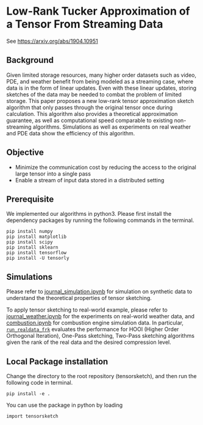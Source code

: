 # Low-Rank Tucker Approximation of a Tensor From Streaming Data

See https://arxiv.org/abs/1904.10951

## Background

Given limited storage resources, many higher order datasets such as video, PDE, and weather benefit from being modeled as a streaming case, where data is in the form of linear updates. Even with these linear updates, storing sketches of the data may be needed to combat the problem of limited storage. This paper proposes a new low-rank tensor approximation sketch algorithm that only passes through the original tensor once during calculation. This algorithm also provides a theoretical approximation guarantee, as well as computational speed comparable to existing non-streaming algorithms. Simulations as well as experiments on real weather and PDE data show the efficiency of this algorithm. 

## Objective
- Minimize the communication cost by reducing the access to the original large tensor into a single pass 
- Enable a stream of input data stored in a distributed setting 

## Prerequisite

We implemented our algorithms in python3. Please first install the dependency packages by running the following commands in the terminal. 
```
pip install numpy
pip install matplotlib 
pip install scipy
pip install sklearn 
pip install tensorflow 
pip install -U tensorly
```

## Simulations 

Please refer to [journal_simulation.ipynb](https://github.com/udellgroup/tensorsketch/blob/master/examples/simulation/journal_simulation.ipynb) for simulation on synthetic data to understand the theoretical properties of tensor sketching. 

To apply tensor sketching to real-world example, please refer to [journal_weather.ipynb](https://github.com/udellgroup/tensorsketch/blob/master/examples/) for the experiments on real-world weather data, and [combustion.ipynb](https://github.com/udellgroup/tensorsketch/blob/master/examples/combustion/combustion.ipynb) for combustion engine simulation data. In particular, [`run_realdata_frk`](https://github.com/udellgroup/tensorsketch/blob/master/examples/weather/simulation_weather.py) evaluates the performance for HOOI (Higher Order Orthogonal Iteration), One-Pass sketching, Two-Pass sketching algorithms given the rank of the real data and the desired compression level. 


## Local Package installation 
Change the directory to the root repository (tensorsketch), and then run the following code in terminal. 
```
pip install -e .
```
You can use the package in python by loading
```
import tensorsketch
```
